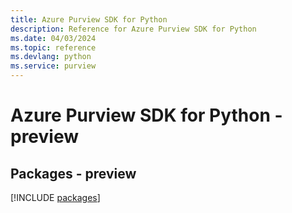 ```yaml
---
title: Azure Purview SDK for Python
description: Reference for Azure Purview SDK for Python
ms.date: 04/03/2024
ms.topic: reference
ms.devlang: python
ms.service: purview
---
```

# Azure Purview SDK for Python - preview
## Packages - preview
[!INCLUDE [packages](purview-index.md)]
